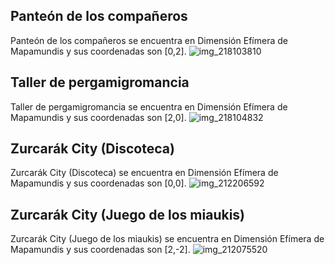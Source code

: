 ## Panteón de los compañeros
Panteón de los compañeros se encuentra en Dimensión Efímera de Mapamundis y sus coordenadas son [0,2].
![img_218103810](https://media.discordapp.net/attachments/1115311447145193482/1115353133778993192/218103810.jpg)

## Taller de pergamigromancia
Taller de pergamigromancia se encuentra en Dimensión Efímera de Mapamundis y sus coordenadas son [2,0].
![img_218104832](https://media.discordapp.net/attachments/1115311447145193482/1115353138107514890/218104832.jpg)

## Zurcarák City (Discoteca)
Zurcarák City (Discoteca) se encuentra en Dimensión Efímera de Mapamundis y sus coordenadas son [0,0].
![img_212206592](https://media.discordapp.net/attachments/1115311447145193482/1115350303231967242/212206592.jpg)

## Zurcarák City (Juego de los miaukis)
Zurcarák City (Juego de los miaukis) se encuentra en Dimensión Efímera de Mapamundis y sus coordenadas son [2,-2].
![img_212075520](https://media.discordapp.net/attachments/1115311447145193482/1115350282180776008/212075520.jpg)